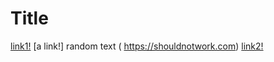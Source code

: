 # Title

[link1!](www.thislinkshouldwork.com)
[a link!] random text ( https://shouldnotwork.com)
[link2!](thislinkshouldworkaswell.html)